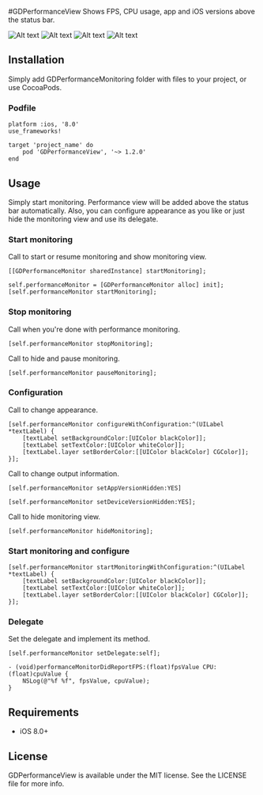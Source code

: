#GDPerformanceView
Shows FPS, CPU usage, app and iOS versions above the status bar.

![Alt text](https://github.com/dani-gavrilov/GDPerformanceView/blob/master/performance_view.PNG?raw=true "Example PNG")
![Alt text](https://github.com/dani-gavrilov/GDPerformanceView/blob/master/performance_view_2.PNG?raw=true "Example PNG")
![Alt text](https://github.com/dani-gavrilov/GDPerformanceView/blob/master/performance_view_3.PNG?raw=true "Example PNG")
![Alt text](https://github.com/dani-gavrilov/GDPerformanceView/blob/master/performance_view_4.PNG?raw=true "Example PNG")

## Installation
Simply add GDPerformanceMonitoring folder with files to your project, or use CocoaPods.

### Podfile
```
platform :ios, '8.0'
use_frameworks!

target 'project_name' do
	pod 'GDPerformanceView', '~> 1.2.0'
end
```

## Usage

Simply start monitoring. Performance view will be added above the status bar automatically.
Also, you can configure appearance as you like or just hide the monitoring view and use its delegate.

### Start monitoring

Call to start or resume monitoring and show monitoring view.

```
[[GDPerformanceMonitor sharedInstance] startMonitoring];
```

```
self.performanceMonitor = [GDPerformanceMonitor alloc] init];
[self.performanceMonitor startMonitoring];
```

### Stop monitoring

Call when you're done with performance monitoring.

```
[self.performanceMonitor stopMonitoring];
```

Call to hide and pause monitoring.

```
[self.performanceMonitor pauseMonitoring];
```

### Configuration

Call to change appearance.

```
[self.performanceMonitor configureWithConfiguration:^(UILabel *textLabel) {
	[textLabel setBackgroundColor:[UIColor blackColor]];
	[textLabel setTextColor:[UIColor whiteColor]];
	[textLabel.layer setBorderColor:[[UIColor blackColor] CGColor]];
}];
```

Call to change output information.

```
[self.performanceMonitor setAppVersionHidden:YES]
```
```
[self.performanceMonitor setDeviceVersionHidden:YES];
```

Call to hide monitoring view.

```
[self.performanceMonitor hideMonitoring];
```

### Start monitoring and configure

```
[self.performanceMonitor startMonitoringWithConfiguration:^(UILabel *textLabel) {
	[textLabel setBackgroundColor:[UIColor blackColor]];
	[textLabel setTextColor:[UIColor whiteColor]];
	[textLabel.layer setBorderColor:[[UIColor blackColor] CGColor]];
}];
```

### Delegate

Set the delegate and implement its method.

```
[self.performanceMonitor setDelegate:self];
```

```
- (void)performanceMonitorDidReportFPS:(float)fpsValue CPU:(float)cpuValue {
    NSLog(@"%f %f", fpsValue, cpuValue);
}
```

## Requirements
- iOS 8.0+

## License
GDPerformanceView is available under the MIT license. See the LICENSE file for more info.
